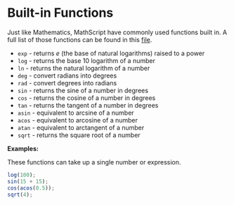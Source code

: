 # Built-in Functions

Just like Mathematics, MathScript have commonly used functions built in. A full list of those functions can be found in this [file](../src/global.ts).

-   `exp` - returns _e_ (the base of natural logarithms) raised to a power
-   `log` - returns the base 10 logarithm of a number
-   `ln` - returns the natural logarithm of a number
-   `deg` - convert radians into degrees
-   `rad` - convert degrees into radians
-   `sin` - returns the sine of a number in degrees
-   `cos` - returns the cosine of a number in degrees
-   `tan` - returns the tangent of a number in degrees
-   `asin` - equivalent to arcsine of a number
-   `acos` - equivalent to arcosine of a number
-   `atan` - equivalent to arctangent of a number
-   `sqrt` - returns the square root of a number

**Examples:**

These functions can take up a single number or expression.

```js
log(100);
sin(15 + 15);
cos(acos(0.5));
sqrt(4);
```

